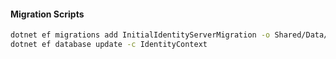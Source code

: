 #### Migration Scripts

```bash
dotnet ef migrations add InitialIdentityServerMigration -o Shared/Data/Migrations/Identity -c IdentityContext
dotnet ef database update -c IdentityContext
```

